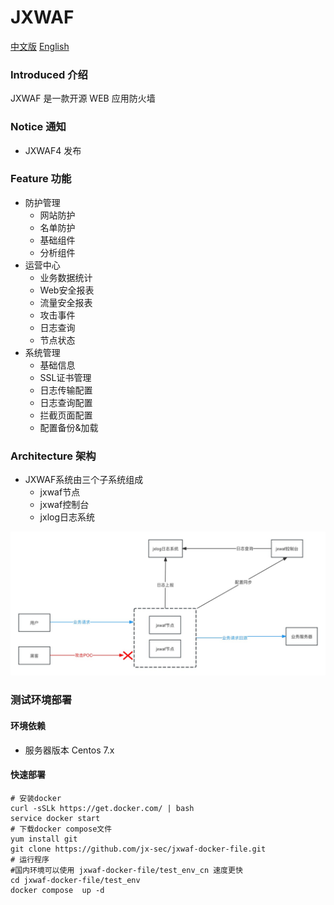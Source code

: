# JXWAF

[中文版](https://github.com/jx-sec/jxwaf/blob/master/README.md)
[English](https://github.com/jx-sec/jxwaf/blob/master/English.md)

### Introduced 介绍

JXWAF 是一款开源 WEB 应用防火墙

### Notice 通知

- JXWAF4 发布

### Feature 功能

- 防护管理
  - 网站防护
  - 名单防护
  - 基础组件
  - 分析组件
- 运营中心
  - 业务数据统计
  - Web安全报表
  - 流量安全报表
  - 攻击事件
  - 日志查询
  - 节点状态
- 系统管理
  - 基础信息
  - SSL证书管理
  - 日志传输配置
  - 日志查询配置
  - 拦截页面配置
  - 配置备份&加载

### Architecture 架构
- JXWAF系统由三个子系统组成
  - jxwaf节点
  - jxwaf控制台
  - jxlog日志系统 

![jxwaf_architecture](img/jxwaf_architecture.jpg)

### 测试环境部署 

#### 环境依赖

- 服务器版本 Centos 7.x

#### 快速部署

```
# 安装docker
curl -sSLk https://get.docker.com/ | bash
service docker start
# 下载docker compose文件
yum install git
git clone https://github.com/jx-sec/jxwaf-docker-file.git
# 运行程序
#国内环境可以使用 jxwaf-docker-file/test_env_cn 速度更快
cd jxwaf-docker-file/test_env
docker compose  up -d
```

